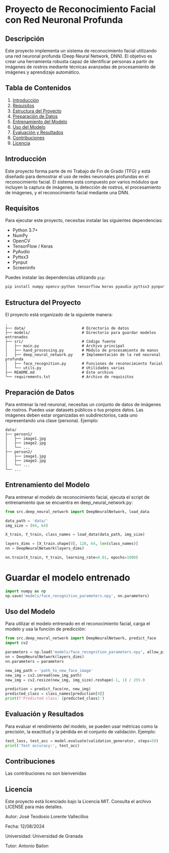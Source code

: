 # Proyecto de Reconocimiento Facial con Red Neuronal Profunda

## Descripción

Este proyecto implementa un sistema de reconocimiento facial utilizando una red neuronal profunda (Deep Neural Network, DNN). El objetivo es crear una herramienta robusta capaz de identificar personas a partir de imágenes de rostros mediante técnicas avanzadas de procesamiento de imágenes y aprendizaje automático.

## Tabla de Contenidos

1. [Introducción](#introducción)
2. [Requisitos](#requisitos)
3. [Estructura del Proyecto](#estructura-del-proyecto)
4. [Preparación de Datos](#preparación-de-datos)
5. [Entrenamiento del Modelo](#entrenamiento-del-modelo)
6. [Uso del Modelo](#uso-del-modelo)
7. [Evaluación y Resultados](#evaluación-y-resultados)
8. [Contribuciones](#contribuciones)
9. [Licencia](#licencia)

## Introducción

Este proyecto forma parte de mi Trabajo de Fin de Grado (TFG) y está diseñado para demostrar el uso de redes neuronales profundas en el reconocimiento facial. El sistema está compuesto por varios módulos que incluyen la captura de imágenes, la detección de rostros, el procesamiento de imágenes, y el reconocimiento facial mediante una DNN.

## Requisitos

Para ejecutar este proyecto, necesitas instalar las siguientes dependencias:

- Python 3.7+
- NumPy
- OpenCV
- TensorFlow / Keras
- PyAudio
- Pyttsx3
- Pynput
- Screeninfo

Puedes instalar las dependencias utilizando `pip`:

```bash
pip install numpy opencv-python tensorflow keras pyaudio pyttsx3 pynput screeninfo
```

## Estructura del Proyecto

El proyecto está organizado de la siguiente manera:
```
.
├── data/                         # Directorio de datos
├── models/                       # Directorio para guardar modelos entrenados
├── src/                          # Código fuente
│   ├── main.py                   # Archivo principal
│   ├── hand_processing.py        # Módulo de procesamiento de manos
│   ├── deep_neural_network.py    # Implementación de la red neuronal profunda
│   ├── face_recognition.py       # Funciones de reconocimiento facial
│   └── utils.py                  # Utilidades varias
├── README.md                     # Este archivo
└── requirements.txt              # Archivo de requisitos
```
## Preparación de Datos

Para entrenar la red neuronal, necesitas un conjunto de datos de imágenes de rostros. Puedes usar datasets públicos o tus propios datos. Las imágenes deben estar organizadas en subdirectorios, cada uno representando una clase (persona). Ejemplo:
```
data/
├── person1/
│   ├── image1.jpg
│   ├── image2.jpg
│   └── ...
├── person2/
│   ├── image1.jpg
│   ├── image2.jpg
│   └── ...
└── ...
```
## Entrenamiento del Modelo

Para entrenar el modelo de reconocimiento facial, ejecuta el script de entrenamiento que se encuentra en deep_neural_network.py:

```python
from src.deep_neural_network import DeepNeuralNetwork, load_data

data_path = 'data/'
img_size = (64, 64)

X_train, Y_train, class_names = load_data(data_path, img_size)

layers_dims = [X_train.shape[0], 128, 64, len(class_names)]
nn = DeepNeuralNetwork(layers_dims)

nn.train(X_train, Y_train, learning_rate=0.01, epochs=1000)
```

# Guardar el modelo entrenado
```python
import numpy as np
np.save('models/face_recognition_parameters.npy', nn.parameters)
```

## Uso del Modelo

Para utilizar el modelo entrenado en el reconocimiento facial, carga el modelo y usa la función de predicción:

```python
from src.deep_neural_network import DeepNeuralNetwork, predict_face
import cv2

parameters = np.load('models/face_recognition_parameters.npy', allow_pickle=True).item()
nn = DeepNeuralNetwork(layers_dims)
nn.parameters = parameters

new_img_path = 'path_to_new_face_image'
new_img = cv2.imread(new_img_path)
new_img = cv2.resize(new_img, img_size).reshape(-1, 1) / 255.0

prediction = predict_face(nn, new_img)
predicted_class = class_names[prediction[0]]
print(f'Predicted class: {predicted_class}')
```

## Evaluación y Resultados

Para evaluar el rendimiento del modelo, se pueden usar métricas como la precisión, la exactitud y la pérdida en el conjunto de validación. Ejemplo:

```python
test_loss, test_acc = model.evaluate(validation_generator, steps=50)
print('Test accuracy:', test_acc)
```

## Contribuciones

Las contribuciones no son bienvenidas

## Licencia

Este proyecto está licenciado bajo la Licencia MIT. Consulta el archivo LICENSE para más detalles.

Autor: José Teodosio Lorente Vallecillos

Fecha: 12/08/2024

Universidad: Universidad de Granada

Tutor: Antonio Bailon
